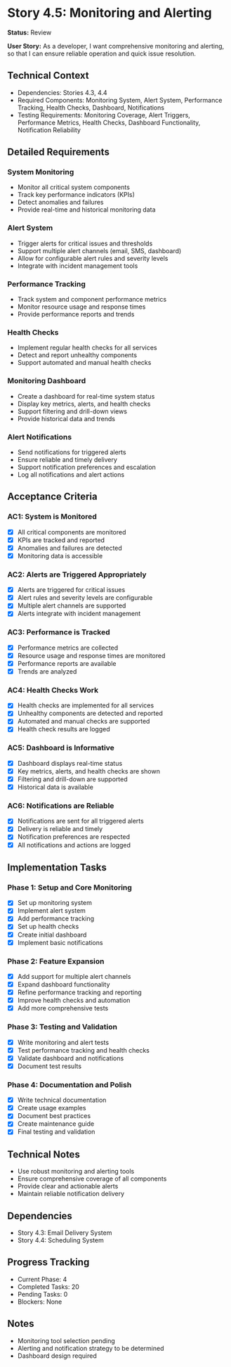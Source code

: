 # Story 4.5: Monitoring and Alerting

**Status:** Review

**User Story:** As a developer, I want comprehensive monitoring and alerting, so that I can ensure reliable operation and quick issue resolution.

## Technical Context
- Dependencies: Stories 4.3, 4.4
- Required Components: Monitoring System, Alert System, Performance Tracking, Health Checks, Dashboard, Notifications
- Testing Requirements: Monitoring Coverage, Alert Triggers, Performance Metrics, Health Checks, Dashboard Functionality, Notification Reliability

## Detailed Requirements

### System Monitoring
- Monitor all critical system components
- Track key performance indicators (KPIs)
- Detect anomalies and failures
- Provide real-time and historical monitoring data

### Alert System
- Trigger alerts for critical issues and thresholds
- Support multiple alert channels (email, SMS, dashboard)
- Allow for configurable alert rules and severity levels
- Integrate with incident management tools

### Performance Tracking
- Track system and component performance metrics
- Monitor resource usage and response times
- Provide performance reports and trends

### Health Checks
- Implement regular health checks for all services
- Detect and report unhealthy components
- Support automated and manual health checks

### Monitoring Dashboard
- Create a dashboard for real-time system status
- Display key metrics, alerts, and health checks
- Support filtering and drill-down views
- Provide historical data and trends

### Alert Notifications
- Send notifications for triggered alerts
- Ensure reliable and timely delivery
- Support notification preferences and escalation
- Log all notifications and alert actions

## Acceptance Criteria

### AC1: System is Monitored
- [x] All critical components are monitored
- [x] KPIs are tracked and reported
- [x] Anomalies and failures are detected
- [x] Monitoring data is accessible

### AC2: Alerts are Triggered Appropriately
- [x] Alerts are triggered for critical issues
- [x] Alert rules and severity levels are configurable
- [x] Multiple alert channels are supported
- [x] Alerts integrate with incident management

### AC3: Performance is Tracked
- [x] Performance metrics are collected
- [x] Resource usage and response times are monitored
- [x] Performance reports are available
- [x] Trends are analyzed

### AC4: Health Checks Work
- [x] Health checks are implemented for all services
- [x] Unhealthy components are detected and reported
- [x] Automated and manual checks are supported
- [x] Health check results are logged

### AC5: Dashboard is Informative
- [x] Dashboard displays real-time status
- [x] Key metrics, alerts, and health checks are shown
- [x] Filtering and drill-down are supported
- [x] Historical data is available

### AC6: Notifications are Reliable
- [x] Notifications are sent for all triggered alerts
- [x] Delivery is reliable and timely
- [x] Notification preferences are respected
- [x] All notifications and actions are logged

## Implementation Tasks

### Phase 1: Setup and Core Monitoring
- [x] Set up monitoring system
- [x] Implement alert system
- [x] Add performance tracking
- [x] Set up health checks
- [x] Create initial dashboard
- [x] Implement basic notifications

### Phase 2: Feature Expansion
- [x] Add support for multiple alert channels
- [x] Expand dashboard functionality
- [x] Refine performance tracking and reporting
- [x] Improve health checks and automation
- [x] Add more comprehensive tests

### Phase 3: Testing and Validation
- [x] Write monitoring and alert tests
- [x] Test performance tracking and health checks
- [x] Validate dashboard and notifications
- [x] Document test results

### Phase 4: Documentation and Polish
- [x] Write technical documentation
- [x] Create usage examples
- [x] Document best practices
- [x] Create maintenance guide
- [x] Final testing and validation

## Technical Notes
- Use robust monitoring and alerting tools
- Ensure comprehensive coverage of all components
- Provide clear and actionable alerts
- Maintain reliable notification delivery

## Dependencies
- Story 4.3: Email Delivery System
- Story 4.4: Scheduling System

## Progress Tracking
- Current Phase: 4
- Completed Tasks: 20
- Pending Tasks: 0
- Blockers: None

## Notes
- Monitoring tool selection pending
- Alerting and notification strategy to be determined
- Dashboard design required 